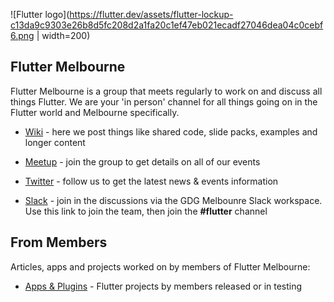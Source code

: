 ![Flutter logo](https://flutter.dev/assets/flutter-lockup-c13da9c9303e26b8d5fc208d2a1fa20c1ef47eb021ecadf27046dea04c0cebf6.png  | width=200)

## Flutter Melbourne

Flutter Melbourne is a group that meets regularly to work on and discuss all things Flutter. We are your 'in person' channel for all things going on in the Flutter world and Melbourne specifically.  

* [Wiki](https://github.com/fluttermelbourne/meetup/wiki) - here we post things like shared code, slide packs, examples and longer content

* [Meetup](https://www.meetup.com/Flutter-Melbourne/) - join the group to get details on all of our events

* [Twitter](https://twitter.com/FlutterMelb) - follow us to get the latest news & events information

* [Slack](https://gdgmelbourne.slack.com/join/shared_invite/enQtMzA0MzMyMjA1MTA5LWJmYWI0ZWNhNWRjZmQ2YmM3YWE0NTZmOTZjNTZmY2UzNzU4ZDkyN2UxMDc4MTAwZjY3N2E3ZWRmMTJlZjg5OTk) - join in the discussions via the GDG Melbounre Slack workspace. Use this link to join the team, then join the **#flutter** channel

## From Members

Articles, apps and projects worked on by members of Flutter Melbourne:

* [Apps & Plugins](https://github.com/fluttermelbourne/meetup/wiki/Member-Flutter-Apps-&-Plugins) - Flutter projects by members released or in testing


